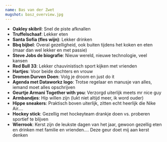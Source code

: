 ```yaml
---
name: Bas van der Zwet
mugshot: basz_overview.jpg
---
```

* **Oakley skibril**: Snel de piste afknallen
* **Truffelschaaf**: Lekker eten
* **Santa Sofia (fles wijn)**: Lekker drinken
* **Bbq bijbel**: Overal gezelligheid, ook buiten tijdens het koken en eten (maar dan wel lekker en met passie)
* **Steve Jobs de biografie**: Nieuw wereld, nieuwe technologie, veel kansen
* **Red Bull 33**: Lekker chauvinistisch sport kijken met vrienden
* **Hartjes**: Voor beide dochters en vrouw
* **Dromen Durven Doen**: Volg je droom en just do it 
* **Agenda met Dataworkz logo**: Trotse regelaar en manusje van alles, iemand moet alles opschrijven
* **Geurtje Armani Together with you**: Verzorgd uiterlijk meets mr nice guy
* **Armbandjes**: Hip willen zijn (lukt niet altijd meer, ik word ouder)
* **Hippe sneakers**: Praktisch boven uiterlijk, zitten echt heerlijk die Nike Air….
* **Hockey stick**: Gezellig met hockeyteam drankje doen vs. proberen sportief te blijven
* **Wierrook**: Kerst zijn de leukste dagen van het jaar, gewoon gezellig eten en drinken met familie en vrienden…. Deze geur doet mij aan kerst denken
